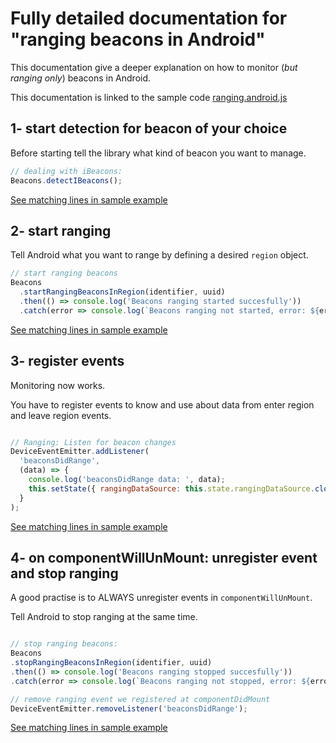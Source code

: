 # Fully detailed documentation for "ranging beacons in Android"

This documentation give a deeper explanation on how to monitor (*but ranging only*) beacons in Android.

This documentation is linked to the sample code [ranging.android.js](./ranging.android.js)

## 1- start detection for beacon of your choice

Before starting tell the library what kind of beacon you want to manage.

```javascript
// dealing with iBeacons:
Beacons.detectIBeacons();
```

[See matching lines in sample example](https://github.com/MacKentoch/react-native-beacons-manager/blob/master/examples/samples/ranging.android.js#L27)

## 2- start ranging

Tell Android what you want to range by defining a desired `region` object.


```javascript
// start ranging beacons
Beacons
  .startRangingBeaconsInRegion(identifier, uuid)
  .then(() => console.log('Beacons ranging started succesfully'))
  .catch(error => console.log(`Beacons ranging not started, error: ${error}`));
```

[See matching lines in sample example](https://github.com/MacKentoch/react-native-beacons-manager/blob/master/examples/samples/ranging.android.js#L29)

## 3- register events

Monitoring now works.

You have to register events to know and use about data from enter region and leave region events.

```javascript

// Ranging: Listen for beacon changes
DeviceEventEmitter.addListener(
  'beaconsDidRange',
  (data) => {
    console.log('beaconsDidRange data: ', data);
    this.setState({ rangingDataSource: this.state.rangingDataSource.cloneWithRows(data.beacons) });
  }
);
```

[See matching lines in sample example](https://github.com/MacKentoch/react-native-beacons-manager/blob/master/examples/samples/ranging.android.js#L42)


## 4- on componentWillUnMount: unregister event and stop ranging

A good practise is to ALWAYS unregister events in `componentWillUnMount`.

Tell Android to stop ranging at the same time.

```javascript

// stop ranging beacons:
Beacons
.stopRangingBeaconsInRegion(identifier, uuid)
.then(() => console.log('Beacons ranging stopped succesfully'))
.catch(error => console.log(`Beacons ranging not stopped, error: ${error}`));

// remove ranging event we registered at componentDidMount
DeviceEventEmitter.removeListener('beaconsDidRange');
```

[See matching lines in sample example](https://github.com/MacKentoch/react-native-beacons-manager/blob/master/examples/samples/ranging.android.js#L54)
